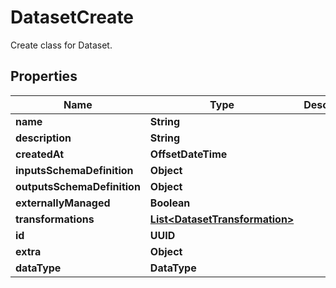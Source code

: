 

# DatasetCreate

Create class for Dataset.

## Properties

| Name | Type | Description | Notes |
|------------ | ------------- | ------------- | -------------|
|**name** | **String** |  |  |
|**description** | **String** |  |  [optional] |
|**createdAt** | **OffsetDateTime** |  |  [optional] |
|**inputsSchemaDefinition** | **Object** |  |  [optional] |
|**outputsSchemaDefinition** | **Object** |  |  [optional] |
|**externallyManaged** | **Boolean** |  |  [optional] |
|**transformations** | [**List&lt;DatasetTransformation&gt;**](DatasetTransformation.md) |  |  [optional] |
|**id** | **UUID** |  |  [optional] |
|**extra** | **Object** |  |  [optional] |
|**dataType** | **DataType** |  |  [optional] |



